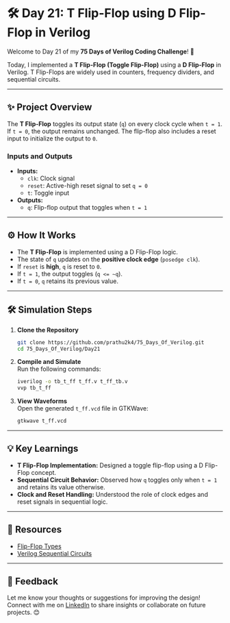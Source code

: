 # 🛠️ Day 21: T Flip-Flop using D Flip-Flop in Verilog  

Welcome to Day 21 of my **75 Days of Verilog Coding Challenge**! 🎉  

Today, I implemented a **T Flip-Flop (Toggle Flip-Flop)** using a **D Flip-Flop** in Verilog. T Flip-Flops are widely used in counters, frequency dividers, and sequential circuits.  

---

## ✨ Project Overview  

The **T Flip-Flop** toggles its output state (`q`) on every clock cycle when `t = 1`. If `t = 0`, the output remains unchanged. The flip-flop also includes a reset input to initialize the output to `0`.  

### **Inputs and Outputs**  
- **Inputs:**  
  - `clk`: Clock signal  
  - `reset`: Active-high reset signal to set `q = 0`  
  - `t`: Toggle input  
- **Outputs:**  
  - `q`: Flip-flop output that toggles when `t = 1`  

---

## ⚙️ How It Works  

- The **T Flip-Flop** is implemented using a D Flip-Flop logic.  
- The state of `q` updates on the **positive clock edge** (`posedge clk`).  
- If `reset` is **high**, `q` is reset to `0`.  
- If `t = 1`, the output toggles (`q <= ~q`).  
- If `t = 0`, `q` retains its previous value.  

---

## 🛠️ Simulation Steps  

1. **Clone the Repository**  
   ```bash
   git clone https://github.com/prathu2k4/75_Days_Of_Verilog.git
   cd 75_Days_Of_Verilog/Day21
   ```  

2. **Compile and Simulate**  
   Run the following commands:  
   ```bash
   iverilog -o tb_t_ff t_ff.v t_ff_tb.v
   vvp tb_t_ff
   ```  

3. **View Waveforms**  
   Open the generated `t_ff.vcd` file in GTKWave:  
   ```bash
   gtkwave t_ff.vcd
   ```  

---

## 💡 Key Learnings  

- **T Flip-Flop Implementation:** Designed a toggle flip-flop using a D Flip-Flop concept.  
- **Sequential Circuit Behavior:** Observed how `q` toggles only when `t = 1` and retains its value otherwise.  
- **Clock and Reset Handling:** Understood the role of clock edges and reset signals in sequential logic.  

---

## 🔗 Resources  

- [Flip-Flop Types](https://en.wikipedia.org/wiki/Flip-flop_(electronics))  
- [Verilog Sequential Circuits](https://www.chipverify.com/verilog/verilog-sequential-circuits)  

---

## 🤝 Feedback  

Let me know your thoughts or suggestions for improving the design! Connect with me on [LinkedIn](https://www.linkedin.com/in/pratham-jainvs) to share insights or collaborate on future projects. 😊  
